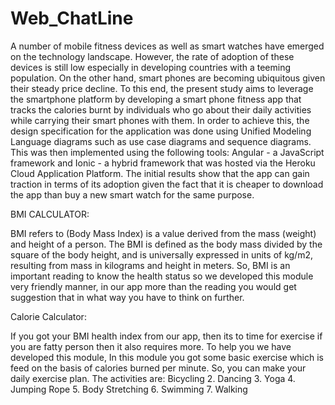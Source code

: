 # Web_ChatLine

A number of mobile fitness devices as well as smart watches have emerged on the technology landscape. However, the rate of adoption of these devices is still low especially in developing countries with a teeming population. On the other hand, smart phones are becoming ubiquitous given their steady price decline. To this end, the present study aims to leverage the smartphone platform by developing a smart phone fitness app that tracks the calories burnt by individuals who go about their daily activities while carrying their smart phones with them. In order to achieve this, the design specification for the application was done using Unified Modeling Language diagrams such as use case diagrams and sequence diagrams. This was then implemented using the following tools: Angular - a JavaScript framework and Ionic - a hybrid framework that was hosted via the Heroku Cloud Application Platform. The initial results show that the app can gain traction in terms of its adoption given the fact that it is cheaper to download the app than buy a new smart watch for the same purpose.


 BMI CALCULATOR:

BMI refers to (Body Mass Index) is a value derived from the mass (weight) and height of a person. The BMI is defined as the body mass divided by the square of the body height, and is universally expressed in units of kg/m2, resulting from mass in kilograms and height in meters.
So, BMI is an important reading to know the health status so we developed this module very friendly manner, in our app more than the reading you would get suggestion that in what way you have to think on further. 


Calorie Calculator:

If you got your BMI health index from our app, then its to time for exercise if you are fatty person then it also requires more. To help you we have developed this module, In this module you got some basic exercise which is feed on the basis of calories burned per minute. So, you can make your daily exercise plan.
 The activities are:
Bicycling 	2. Dancing 	3. Yoga	4. Jumping Rope	5. Body Stretching
6.	Swimming	7. Walking

